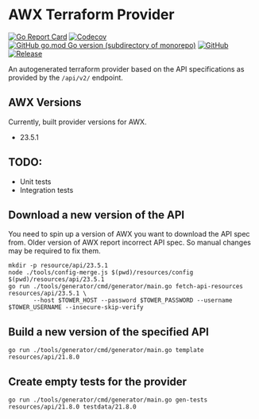 AWX Terraform Provider
======================
[![Go Report Card](https://goreportcard.com/badge/github.com/ilijamt/terraform-provider-awx)](https://goreportcard.com/report/github.com/ilijamt/terraform-provider-awx)
[![Codecov](https://img.shields.io/codecov/c/gh/ilijamt/terraform-provider-awx)](https://app.codecov.io/gh/ilijamt/terraform-provider-awx)
[![GitHub go.mod Go version (subdirectory of monorepo)](https://img.shields.io/github/go-mod/go-version/ilijamt/terraform-provider-awx)](go.mod)
[![GitHub](https://img.shields.io/github/license/ilijamt/terraform-provider-awx)](LICENSE)
[![Release](https://img.shields.io/github/release/ilijamt/terraform-provider-awx.svg)](https://github.com/ilijamt/terraform-provider-awx/releases/latest)

An autogenerated terraform provider based on the API specifications as provided by the `/api/v2/` endpoint.

AWX Versions
------------

Currently, built provider versions for AWX.

* 23.5.1

TODO:
-----

* Unit tests
* Integration tests

Download a new version of the API
---------------------------------

You need to spin up a version of AWX you want to download the API spec from.
Older version of AWX report incorrect API spec. So manual changes may be required to fix them.

```shell
mkdir -p resource/api/23.5.1
node ./tools/config-merge.js $(pwd)/resources/config $(pwd)/resources/api/23.5.1
go run ./tools/generator/cmd/generator/main.go fetch-api-resources resources/api/23.5.1 \
       --host $TOWER_HOST --password $TOWER_PASSWORD --username $TOWER_USERNAME --insecure-skip-verify
```

Build a new version of the specified API
----------------------------------------

```shell
go run ./tools/generator/cmd/generator/main.go template resources/api/21.8.0
```

Create empty tests for the provider
-----------------------------------

```shell
go run ./tools/generator/cmd/generator/main.go gen-tests resources/api/21.8.0 testdata/21.8.0
```